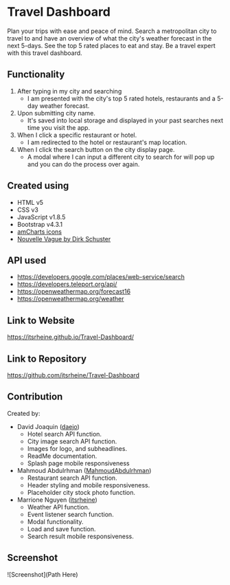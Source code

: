 # Travel Dashboard
Plan your trips with ease and peace of mind. Search a metropolitan city to travel to and have an overview of what the city's weather forecast in the next 5-days. See the top 5 rated places to eat and stay. Be a travel expert with this travel dashboard. 

## Functionality
1. After typing in my city and searching
    * I am presented with the city's top 5 rated hotels, restaurants and a 5-day weather forecast.
2. Upon submitting city name.
    * It's saved into local storage and displayed in your past searches next time you visit the app.
3. When I click a specific restaurant or hotel.
    * I am redirected to the hotel or restaurant's map location.
4. When I click the search button on the city display page.
    * A modal where I can input a different city to search for will pop up and you can do the process over again.

## Created using
* HTML v5
* CSS v3
* JavaScript v1.8.5
* Bootstrap v4.3.1
* [amCharts icons](https://www.amcharts.com/free-animated-svg-weather-icons/)
* [Nouvelle Vague by Dirk Schuster](https://www.dafont.com/nouvelle-vague.font)

## API used
* https://developers.google.com/places/web-service/search
* https://developers.teleport.org/api/
* https://openweathermap.org/forecast16
* https://openweathermap.org/weather

## Link to Website
https://itsrheine.github.io/Travel-Dashboard/

## Link to Repository
https://github.com/itsrheine/Travel-Dashboard

## Contribution
Created by: 
* David Joaquin ([daejo](https://github.com/daejo)) 
    * Hotel search API function.
    * City image search API function.
    * Images for logo, and subheadlines.
    * ReadMe documentation.
    * Splash page mobile responsiveness
* Mahmoud Abdulrhman ([MahmoudAbdulrhman](https://github.com/MahmoudAbdulrhman)) 
    * Restaurant search API function.
    * Header styling and mobile responsiveness.
    * Placeholder city stock photo function. 
* Marrione Nguyen ([itsrheine](https://github.com/itsrheine)) 
    * Weather API function.
    * Event listener search function.
    * Modal functionality.
    * Load and save function.
    * Search result mobile responsiveness.


## Screenshot
![Screenshot](Path Here)

